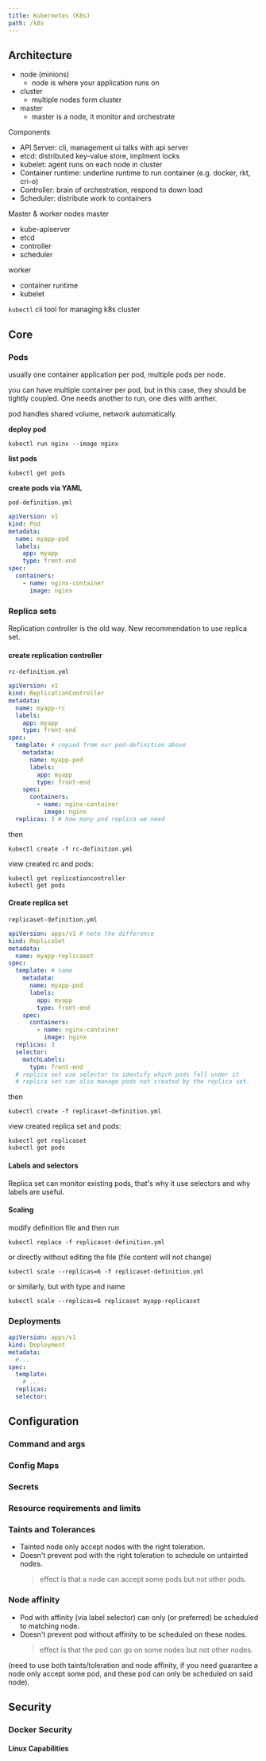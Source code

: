 ```yaml
---
title: Kubernetes (K8s)
path: /k8s
---
```


## Architecture

- node (minions)
  - node is where your application runs on
- cluster
  - multiple nodes form cluster
- master
  - master is a node, it monitor and orchestrate

Components

- API Server: cli, management ui talks with api server
- etcd: distributed key-value store, implment locks
- kubelet: agent runs on each node in cluster
- Container runtime: underline runtime to run container (e.g. docker, rkt, cri-o)
- Controller: brain of orchestration, respond to down load
- Scheduler: distribute work to containers

Master & worker nodes
master

- kube-apiserver
- etcd
- controller
- scheduler

worker

- container runtime
- kubelet

`kubectl`
cli tool for managing k8s cluster

## Core

### Pods

usually one container application per pod, multiple pods per node.

you can have multiple container per pod, but in this case, they should be tightly coupled. One needs another to run, one dies with anther.

pod handles shared volume, network automatically.

**deploy pod**

```
kubectl run nginx --image nginx
```

**list pods**

```
kubectl get pods
```

**create pods via YAML**

`pod-definition.yml`

```yaml
apiVersion: v1
kind: Pod
metadata:
  name: myapp-pod
  labels:
    app: myapp
    type: front-end
spec:
  containers:
    - name: nginx-container
      image: nginx
```

### Replica sets

Replication controller is the old way. New recommendation to use replica set.

#### create replication controller

`rc-definition.yml`

```yaml
apiVersion: v1
kind: ReplicationController
metadata:
  name: myapp-rc
  labels:
    app: myapp
    type: front-end
spec:
  template: # copied from our pod-definition above
    metadata:
      name: myapp-pod
      labels:
        app: myapp
        type: front-end
    spec:
      containers:
        - name: nginx-container
          image: nginx
  replicas: 3 # how many pod replica we need
```

then

```
kubectl create -f rc-definition.yml
```

view created rc and pods:

```
kubectl get replicationcontroller
kubectl get pods
```

#### Create replica set

`replicaset-definition.yml`

```yaml
apiVersion: apps/v1 # note the difference
kind: ReplicaSet
metadata:
  name: myapp-replicaset
spec:
  template: # same
    metadata:
      name: myapp-pod
      labels:
        app: myapp
        type: front-end
    spec:
      containers:
        - name: nginx-container
          image: nginx
  replicas: 3
  selector:
    matchLabels:
      type: front-end
  # replica set use selector to identify which pods fall under it
  # replica set can also manage pods not created by the replica set.
```

then

```
kubectl create -f replicaset-definition.yml
```

view created replica set and pods:

```
kubectl get replicaset
kubectl get pods
```

#### Labels and selectors

Replica set can monitor existing pods, that's why it use selectors and why labels are useful.

#### Scaling

modify definition file and then run

```
kubectl replace -f replicaset-definition.yml
```

or directly without editing the file (file content will not change)

```
kubectl scale --replicas=6 -f replicaset-definition.yml
```

or similarly, but with type and name

```
kubectl scale --replicas=6 replicaset myapp-replicaset
```

### Deployments

```yaml
apiVersion: apps/v1
kind: Deployment
metadata:
  #...
spec:
  template:
    # ...
  replicas:
  selector:
```

## Configuration

### Command and args

### Config Maps

### Secrets

### Resource requirements and limits

### Taints and Tolerances

- Tainted node only accept nodes with the right toleration.
- Doesn't prevent pod with the right toleration to schedule on untainted nodes.
  > effect is that a node can accept some pods but not other pods.

### Node affinity

- Pod with affinity (via label selector) can only (or preferred) be scheduled to matching node.
- Doesn't prevent pod without affinity to be scheduled on these nodes.
  > effect is that the pod can go on some nodes but not other nodes.

(need to use both taints/toleration and node affinity, if you need guarantee a node only accept some pod, and these pod can only be scheduled on said node).

## Security

### Docker Security

#### Linux Capabilities
